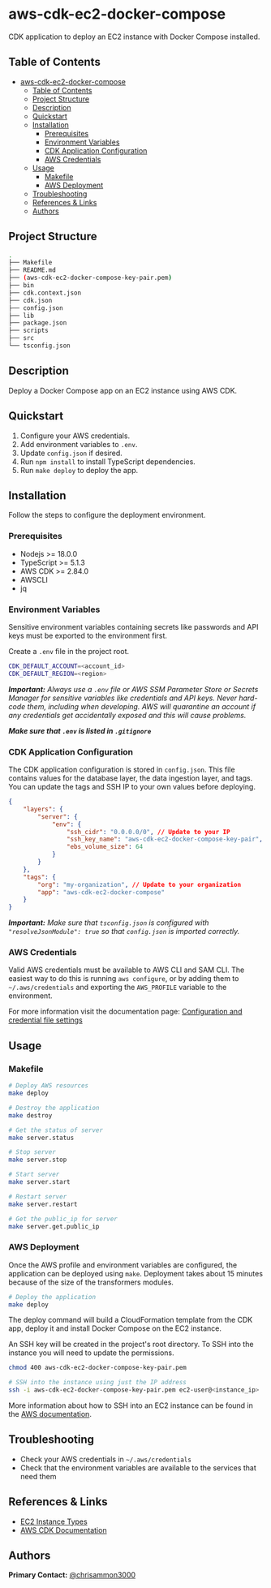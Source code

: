 # aws-cdk-ec2-docker-compose
CDK application to deploy an EC2 instance with Docker Compose installed.

## Table of Contents
- [aws-cdk-ec2-docker-compose](#aws-cdk-ec2-docker-compose)
  * [Table of Contents](#table-of-contents)
  * [Project Structure](#project-structure)
  * [Description](#description)
  * [Quickstart](#quickstart)
  * [Installation](#installation)
    + [Prerequisites](#prerequisites)
    + [Environment Variables](#environment-variables)
    + [CDK Application Configuration](#cdk-application-configuration)
    + [AWS Credentials](#aws-credentials)
  * [Usage](#usage)
    + [Makefile](#makefile)
    + [AWS Deployment](#aws-deployment)
  * [Troubleshooting](#troubleshooting)
  * [References & Links](#references---links)
  * [Authors](#authors)

## Project Structure
```bash
.
├── Makefile
├── README.md
├── (aws-cdk-ec2-docker-compose-key-pair.pem)
├── bin
├── cdk.context.json
├── cdk.json
├── config.json
├── lib
├── package.json
├── scripts
├── src
└── tsconfig.json
```

## Description
Deploy a Docker Compose app on an EC2 instance using AWS CDK.

## Quickstart
1. Configure your AWS credentials.
2. Add environment variables to `.env`.
3. Update `config.json` if desired.
4. Run `npm install` to install TypeScript dependencies.
5. Run `make deploy` to deploy the app.

## Installation
Follow the steps to configure the deployment environment.

### Prerequisites
* Nodejs >= 18.0.0
* TypeScript >= 5.1.3
* AWS CDK >= 2.84.0
* AWSCLI
* jq

### Environment Variables
Sensitive environment variables containing secrets like passwords and API keys must be exported to the environment first.

Create a `.env` file in the project root.
```bash
CDK_DEFAULT_ACCOUNT=<account_id>
CDK_DEFAULT_REGION=<region>
```

***Important:*** *Always use a `.env` file or AWS SSM Parameter Store or Secrets Manager for sensitive variables like credentials and API keys. Never hard-code them, including when developing. AWS will quarantine an account if any credentials get accidentally exposed and this will cause problems.*

***Make sure that `.env` is listed in `.gitignore`***

### CDK Application Configuration
The CDK application configuration is stored in `config.json`. This file contains values for the database layer, the data ingestion layer, and tags. You can update the tags and SSH IP to your own values before deploying.
```json
{
    "layers": {
        "server": {
            "env": {
                "ssh_cidr": "0.0.0.0/0", // Update to your IP
                "ssh_key_name": "aws-cdk-ec2-docker-compose-key-pair",
                "ebs_volume_size": 64
            }
        }
    },
    "tags": {
        "org": "my-organization", // Update to your organization
        "app": "aws-cdk-ec2-docker-compose"
    }
}
```

***Important:*** *Make sure that `tsconfig.json` is configured with `"resolveJsonModule": true` so that `config.json` is imported correctly.*

### AWS Credentials
Valid AWS credentials must be available to AWS CLI and SAM CLI. The easiest way to do this is running `aws configure`, or by adding them to `~/.aws/credentials` and exporting the `AWS_PROFILE` variable to the environment.

For more information visit the documentation page:
[Configuration and credential file settings](https://docs.aws.amazon.com/cli/latest/userguide/cli-configure-files.html)

## Usage

### Makefile
```bash
# Deploy AWS resources
make deploy

# Destroy the application
make destroy

# Get the status of server
make server.status

# Stop server
make server.stop

# Start server
make server.start

# Restart server
make server.restart

# Get the public_ip for server
make server.get.public_ip
```

### AWS Deployment
Once the AWS profile and environment variables are configured, the application can be deployed using `make`. Deployment takes about 15 minutes because of the size of the transformers modules.
```bash
# Deploy the application
make deploy
```
The deploy command will build a CloudFormation template from the CDK app, deploy it and install Docker Compose on the EC2 instance.

An SSH key will be created in the project's root directory. To SSH into the instance you will need to update the permissions.
```bash
chmod 400 aws-cdk-ec2-docker-compose-key-pair.pem

# SSH into the instance using just the IP address
ssh -i aws-cdk-ec2-docker-compose-key-pair.pem ec2-user@<instance_ip>
```

More information about how to SSH into an EC2 instance can be found in the [AWS documentation](https://docs.aws.amazon.com/AWSEC2/latest/UserGuide/AccessingInstancesLinux.html).

## Troubleshooting
* Check your AWS credentials in `~/.aws/credentials`
* Check that the environment variables are available to the services that need them

## References & Links
- [EC2 Instance Types](https://aws.amazon.com/ec2/instance-types/)
- [AWS CDK Documentation](https://docs.aws.amazon.com/cdk/latest/guide/home.html)

## Authors
**Primary Contact:** [@chrisammon3000](https://github.com/chrisammon3000)
